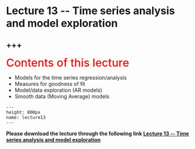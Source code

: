 # Lecture 13 -- Time series analysis and model exploration

+++
---

<span style = "color: red; font-weight: 500;  font-size: 30px; text-align: left">Contents of this lecture</span>  <br />

* Models for the time series regression/analysis
* Measures for goodness of fit
* Model/data exploration (AR models)
* Smooth data (Moving Average) models




```{figure} ./lectures/lecture13.png
---
height: 800px
name: lecture13
---
```

**Please download the lecture through the following link [Lecture 13 -- Time series analysis and model exploration](https://github.com/wengangmao/fmms050/blob/main/contents/time-series/lectures/Lecture%2013%20-%20Time%20series%20analysis%20and%20model%20exploration.pdf)**